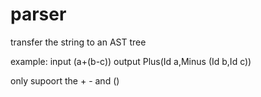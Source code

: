 # parser
transfer the string to an AST tree

example:
input (a+(b-c))
output Plus(Id a,Minus (Id b,Id c))

only supoort the + - and ()
